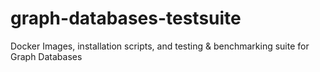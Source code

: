 # graph-databases-testsuite
Docker Images, installation scripts, and testing &amp; benchmarking suite for Graph Databases
